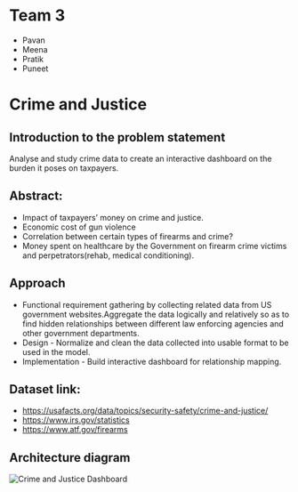 # Team 3 

- Pavan 
- Meena
- Pratik
- Puneet 
 
# Crime and Justice


## Introduction to the problem statement
Analyse and study crime data to create an interactive dashboard on the burden it poses on taxpayers. 
## Abstract:

- Impact of taxpayers’ money on crime and justice.
- Economic cost of gun violence 
- Correlation between certain types of firearms and crime?
- Money spent on healthcare by the Government on firearm crime victims and perpetrators(rehab, medical conditioning).



## Approach
- Functional requirement gathering by collecting related data from US government websites.Aggregate the data logically and relatively so as to find hidden relationships between different law enforcing agencies and other government departments.
- Design - Normalize and clean the data collected into usable format to be used in the model. 
- Implementation - Build interactive dashboard for relationship mapping.

## Dataset link:
- https://usafacts.org/data/topics/security-safety/crime-and-justice/
- https://www.irs.gov/statistics
- https://www.atf.gov/firearms

## Architecture diagram
![Crime and Justice Dashboard](https://user-images.githubusercontent.com/55907143/117077150-72032480-acec-11eb-929d-5806e02e5ba0.jpeg)

